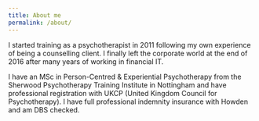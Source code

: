 ```yaml
---
title: About me
permalink: /about/
---
```

I started training as a psychotherapist in 2011 following my own experience of being a counselling client. I finally left the corporate world at the end of 2016 after many years of working in financial IT.

I have an MSc in Person-Centred &amp; Experiential Psychotherapy from the Sherwood Psychotherapy Training Institute in Nottingham and have professional registration with UKCP (United Kingdom Council for Psychotherapy). I have full professional indemnity insurance with Howden and am DBS checked.
